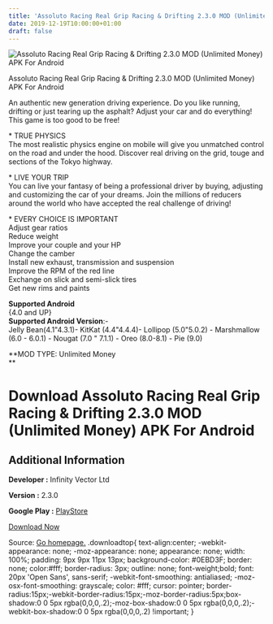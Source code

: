 ```yaml
---
title: 'Assoluto Racing Real Grip Racing & Drifting 2.3.0 MOD (Unlimited Money) APK For Android'
date: 2019-12-19T10:00:00+01:00
draft: false
---
```


![Assoluto Racing Real Grip Racing & Drifting 2.3.0 MOD (Unlimited Money) APK For Android](https://i1.wp.com/apkhome.net/wp-content/uploads/2019/12/Assoluto-Racing-Real-Grip-Racing-Drifting-2.3.0-MOD-Unlimited-Money.png "Assoluto Racing Real Grip Racing & Drifting 2.3.0 MOD (Unlimited Money) APK For Android")

  

Assoluto Racing Real Grip Racing & Drifting 2.3.0 MOD (Unlimited Money) APK For Android

An authentic new generation driving experience. Do you like running, drifting or just tearing up the asphalt? Adjust your car and do everything! This game is too good to be free!

\* TRUE PHYSICS  
The most realistic physics engine on mobile will give you unmatched control on the road and under the hood. Discover real driving on the grid, touge and sections of the Tokyo highway.

\* LIVE YOUR TRIP  
You can live your fantasy of being a professional driver by buying, adjusting and customizing the car of your dreams. Join the millions of reducers around the world who have accepted the real challenge of driving!

\* EVERY CHOICE IS IMPORTANT  
Adjust gear ratios  
Reduce weight  
Improve your couple and your HP  
Change the camber  
Install new exhaust, transmission and suspension  
Improve the RPM of the red line  
Exchange on slick and semi-slick tires  
Get new rims and paints

**Supported Android**  
{4.0 and UP}  
**Supported Android Version**:-  
Jelly Bean(4.1"4.3.1)- KitKat (4.4"4.4.4)- Lollipop (5.0"5.0.2) - Marshmallow (6.0 - 6.0.1) - Nougat (7.0 " 7.1.1) - Oreo (8.0-8.1) - Pie (9.0)

**MOD TYPE: Unlimited Money  
**

Download Assoluto Racing Real Grip Racing & Drifting 2.3.0 MOD (Unlimited Money) APK For Android
================================================================================================

Additional Information
----------------------

**Developer :** Infinity Vector Ltd

**Version :** 2.3.0

**Google Play :** [PlayStore](https://play.google.com/store/apps/details?id=com.infinityvector.assolutoracing)

  

[Download Now](https://store4app.co/post/assoluto-racing-real-grip-racing-amp-drifting-2-3-0-mod-unlimited-money-apk-for-android_1576744573)

  
Source: [Go homepage.](https://store4app.co/post/assoluto-racing-real-grip-racing-amp-drifting-2-3-0-mod-unlimited-money-apk-for-android_1576744573) .downloadtop{ text-align:center; -webkit-appearance: none; -moz-appearance: none; appearance: none; width: 100%; padding: 9px 9px 11px 13px; background-color: #0EBD3F; border: none; color:#fff; border-radius: 3px; outline: none; font-weight;bold; font: 20px 'Open Sans', sans-serif; -webkit-font-smoothing: antialiased; -moz-osx-font-smoothing: grayscale; color: #fff; cursor: pointer; border-radius:15px;-webkit-border-radius:15px;-moz-border-radius:5px;box-shadow:0 0 5px rgba(0,0,0,.2);-moz-box-shadow:0 0 5px rgba(0,0,0,.2);-webkit-box-shadow:0 0 5px rgba(0,0,0,.2) !important; }
